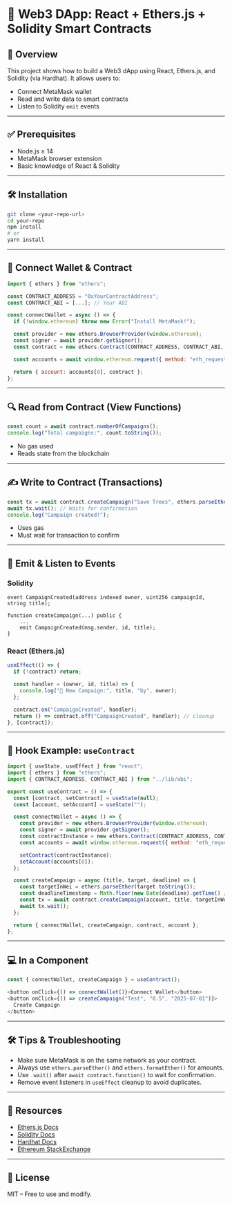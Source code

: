 # 🚀 Web3 DApp: React + Ethers.js + Solidity Smart Contracts

## 📘 Overview

This project shows how to build a Web3 dApp using React, Ethers.js, and Solidity (via Hardhat). It allows users to:
- Connect MetaMask wallet
- Read and write data to smart contracts
- Listen to Solidity `emit` events

---

## ✅ Prerequisites

- Node.js ≥ 14  
- MetaMask browser extension  
- Basic knowledge of React & Solidity

---

## 🛠️ Installation

```bash
git clone <your-repo-url>
cd your-repo
npm install
# or
yarn install
```

---

## 🔌 Connect Wallet & Contract

```js
import { ethers } from "ethers";

const CONTRACT_ADDRESS = "0xYourContractAddress";
const CONTRACT_ABI = [...]; // Your ABI

const connectWallet = async () => {
  if (!window.ethereum) throw new Error("Install MetaMask!");

  const provider = new ethers.BrowserProvider(window.ethereum);
  const signer = await provider.getSigner();
  const contract = new ethers.Contract(CONTRACT_ADDRESS, CONTRACT_ABI, signer);

  const accounts = await window.ethereum.request({ method: "eth_requestAccounts" });

  return { account: accounts[0], contract };
};
```

---

## 🔍 Read from Contract (View Functions)

```js
const count = await contract.numberOfCampaigns();
console.log("Total campaigns:", count.toString());
```

- No gas used  
- Reads state from the blockchain

---

## ✍️ Write to Contract (Transactions)

```js
const tx = await contract.createCampaign("Save Trees", ethers.parseEther("1.0"));
await tx.wait(); // Waits for confirmation
console.log("Campaign created!");
```

- Uses gas  
- Must wait for transaction to confirm

---

## 📢 Emit & Listen to Events

### Solidity

```solidity
event CampaignCreated(address indexed owner, uint256 campaignId, string title);

function createCampaign(...) public {
    ...
    emit CampaignCreated(msg.sender, id, title);
}
```

### React (Ethers.js)

```js
useEffect(() => {
  if (!contract) return;

  const handler = (owner, id, title) => {
    console.log("📢 New Campaign:", title, "by", owner);
  };

  contract.on("CampaignCreated", handler);
  return () => contract.off("CampaignCreated", handler); // cleanup
}, [contract]);
```

---

## 🧩 Hook Example: `useContract`

```js
import { useState, useEffect } from "react";
import { ethers } from "ethers";
import { CONTRACT_ADDRESS, CONTRACT_ABI } from "../lib/abi";

export const useContract = () => {
  const [contract, setContract] = useState(null);
  const [account, setAccount] = useState("");

  const connectWallet = async () => {
    const provider = new ethers.BrowserProvider(window.ethereum);
    const signer = await provider.getSigner();
    const contractInstance = new ethers.Contract(CONTRACT_ADDRESS, CONTRACT_ABI, signer);
    const accounts = await window.ethereum.request({ method: "eth_requestAccounts" });

    setContract(contractInstance);
    setAccount(accounts[0]);
  };

  const createCampaign = async (title, target, deadline) => {
    const targetInWei = ethers.parseEther(target.toString());
    const deadlineTimestamp = Math.floor(new Date(deadline).getTime() / 1000);
    const tx = await contract.createCampaign(account, title, targetInWei, deadlineTimestamp);
    await tx.wait();
  };

  return { connectWallet, createCampaign, contract, account };
};
```

---

## 💻 In a Component

```js
const { connectWallet, createCampaign } = useContract();

<button onClick={() => connectWallet()}>Connect Wallet</button>
<button onClick={() => createCampaign("Test", "0.5", "2025-07-01")}>
  Create Campaign
</button>
```

---

## 🛠️ Tips & Troubleshooting

- Make sure MetaMask is on the same network as your contract.
- Always use `ethers.parseEther()` and `ethers.formatEther()` for amounts.
- Use `.wait()` after `await contract.function()` to wait for confirmation.
- Remove event listeners in `useEffect` cleanup to avoid duplicates.

---

## 🧪 Resources

- [Ethers.js Docs](https://docs.ethers.org)
- [Solidity Docs](https://docs.soliditylang.org)
- [Hardhat Docs](https://hardhat.org)
- [Ethereum StackExchange](https://ethereum.stackexchange.com)

---

## 📎 License

MIT – Free to use and modify.

